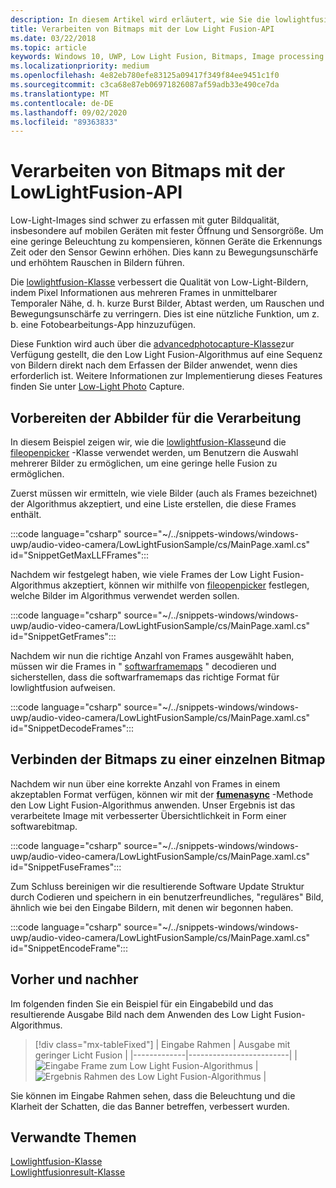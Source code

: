 ```yaml
---
description: In diesem Artikel wird erläutert, wie Sie die lowlightfusion-Klasse zum Verarbeiten von Bitmaps verwenden.
title: Verarbeiten von Bitmaps mit der Low Light Fusion-API
ms.date: 03/22/2018
ms.topic: article
keywords: Windows 10, UWP, Low Light Fusion, Bitmaps, Image processing
ms.localizationpriority: medium
ms.openlocfilehash: 4e82eb780efe83125a09417f349f84ee9451c1f0
ms.sourcegitcommit: c3ca68e87eb06971826087af59adb33e490ce7da
ms.translationtype: MT
ms.contentlocale: de-DE
ms.lasthandoff: 09/02/2020
ms.locfileid: "89363833"
---
```

# <a name="process-bitmaps-with-the-lowlightfusion-api"></a>Verarbeiten von Bitmaps mit der LowLightFusion-API

Low-Light-Images sind schwer zu erfassen mit guter Bildqualität, insbesondere auf mobilen Geräten mit fester Öffnung und Sensorgröße. Um eine geringe Beleuchtung zu kompensieren, können Geräte die Erkennungs Zeit oder den Sensor Gewinn erhöhen. Dies kann zu Bewegungsunschärfe und erhöhtem Rauschen in Bildern führen. 

Die [lowlightfusion-Klasse](/uwp/api/windows.media.core.lowlightfusion) verbessert die Qualität von Low-Light-Bildern, indem Pixel Informationen aus mehreren Frames in unmittelbarer Temporaler Nähe, d. h. kurze Burst Bilder, Abtast werden, um Rauschen und Bewegungsunschärfe zu verringern. Dies ist eine nützliche Funktion, um z. b. eine Fotobearbeitungs-App hinzuzufügen.

Diese Funktion wird auch über die [advancedphotocapture-Klasse](/uwp/api/Windows.Media.Capture.AdvancedPhotoCapture)zur Verfügung gestellt, die den Low Light Fusion-Algorithmus auf eine Sequenz von Bildern direkt nach dem Erfassen der Bilder anwendet, wenn dies erforderlich ist. Weitere Informationen zur Implementierung dieses Features finden Sie unter [Low-Light Photo](./high-dynamic-range-hdr-photo-capture.md#low-light-photo-capture) Capture.

## <a name="prepare-the-images-for-processing"></a>Vorbereiten der Abbilder für die Verarbeitung

In diesem Beispiel zeigen wir, wie die [lowlightfusion-Klasse](/uwp/api/windows.media.core.lowlightfusion)und die [fileopenpicker](/uwp/api/Windows.Storage.Pickers.FileOpenPicker) -Klasse verwendet werden, um Benutzern die Auswahl mehrerer Bilder zu ermöglichen, um eine geringe helle Fusion zu ermöglichen.

Zuerst müssen wir ermitteln, wie viele Bilder (auch als Frames bezeichnet) der Algorithmus akzeptiert, und eine Liste erstellen, die diese Frames enthält.

:::code language="csharp" source="~/../snippets-windows/windows-uwp/audio-video-camera/LowLightFusionSample/cs/MainPage.xaml.cs" id="SnippetGetMaxLLFFrames":::

Nachdem wir festgelegt haben, wie viele Frames der Low Light Fusion-Algorithmus akzeptiert, können wir mithilfe von [fileopenpicker](/uwp/api/Windows.Storage.Pickers.FileOpenPicker) festlegen, welche Bilder im Algorithmus verwendet werden sollen.

:::code language="csharp" source="~/../snippets-windows/windows-uwp/audio-video-camera/LowLightFusionSample/cs/MainPage.xaml.cs" id="SnippetGetFrames":::

Nachdem wir nun die richtige Anzahl von Frames ausgewählt haben, müssen wir die Frames in " [softwarframemaps](/uwp/api/Windows.Graphics.Imaging.SoftwareBitmap) " decodieren und sicherstellen, dass die softwarframemaps das richtige Format für lowlightfusion aufweisen.

:::code language="csharp" source="~/../snippets-windows/windows-uwp/audio-video-camera/LowLightFusionSample/cs/MainPage.xaml.cs" id="SnippetDecodeFrames":::


## <a name="fuse-the-bitmaps-into-a-single-bitmap"></a>Verbinden der Bitmaps zu einer einzelnen Bitmap

Nachdem wir nun über eine korrekte Anzahl von Frames in einem akzeptablen Format verfügen, können wir mit der **[fumenasync](/uwp/api/windows.media.core.lowlightfusion.fuseasync)** -Methode den Low Light Fusion-Algorithmus anwenden. Unser Ergebnis ist das verarbeitete Image mit verbesserter Übersichtlichkeit in Form einer softwarebitmap. 

:::code language="csharp" source="~/../snippets-windows/windows-uwp/audio-video-camera/LowLightFusionSample/cs/MainPage.xaml.cs" id="SnippetFuseFrames":::

Zum Schluss bereinigen wir die resultierende Software Update Struktur durch Codieren und speichern in ein benutzerfreundliches, "reguläres" Bild, ähnlich wie bei den Eingabe Bildern, mit denen wir begonnen haben.

:::code language="csharp" source="~/../snippets-windows/windows-uwp/audio-video-camera/LowLightFusionSample/cs/MainPage.xaml.cs" id="SnippetEncodeFrame":::


## <a name="before-and-after"></a>Vorher und nachher

Im folgenden finden Sie ein Beispiel für ein Eingabebild und das resultierende Ausgabe Bild nach dem Anwenden des Low Light Fusion-Algorithmus.

> [!div class="mx-tableFixed"] 
| Eingabe Rahmen | Ausgabe mit geringer Licht Fusion | 
|-------------|-------------------------|
| ![Eingabe Frame zum Low Light Fusion-Algorithmus](./images/LLF-Input.png) | ![Ergebnis Rahmen des Low Light Fusion-Algorithmus](./images/LLF-Output.png) |

Sie können im Eingabe Rahmen sehen, dass die Beleuchtung und die Klarheit der Schatten, die das Banner betreffen, verbessert wurden.

## <a name="related-topics"></a>Verwandte Themen 
[Lowlightfusion-Klasse](/uwp/api/windows.media.core.lowlightfusion)  
[Lowlightfusionresult-Klasse](/uwp/api/windows.media.core.lowlightfusionresult)
